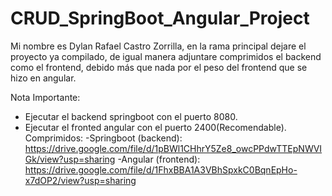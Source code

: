 # CRUD_SpringBoot_Angular_Project
Mi nombre es Dylan Rafael Castro Zorrilla, en la rama principal dejare el proyecto ya compilado, de igual manera adjuntare comprimidos el backend como el frontend, debido más que nada por el peso del frontend que se hizo en angular.

Nota Importante:
- Ejecutar el backend springboot con el puerto 8080.
- Ejecutar el fronted angular con el puerto 2400(Recomendable).
Comprimidos:
-Springboot (backend): https://drive.google.com/file/d/1pBWl1CHhrY5Ze8_owcPPdwTTEpNWVIGk/view?usp=sharing
-Angular (frontend): https://drive.google.com/file/d/1FhxBBA1A3VBhSpxkC0BqnEpHo-x7dOP2/view?usp=sharing

